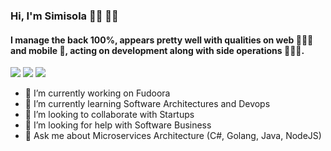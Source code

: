 <!-- ** ### Hi there 👋 -->

### Hi, I'm Simisola 👋🏾 🧔🏻
#### I manage the back 100%, appears pretty well with qualities on web 👨🏿‍💻 and mobile 📱, acting on development along with side operations 👷🏿‍♂️.
[![](https://img.shields.io/badge/LinkedIn-bolajioyeneye-blue)](https://www.linkedin.com/in/bolajioyeneye/)
[![](https://img.shields.io/badge/Gmail-simisola.oyeneye%40gmail.com-red)](mailto:simisola.oyeneye@gmail.com)
[![](https://img.shields.io/badge/Skype-live:ibrahim.oyeneye-blue)](live:ibrahim.oyeneye)

<!--
**bioyeneye/bioyeneye** is a ✨ _special_ ✨ repository because its `README.md` (this file) appears on your GitHub profile.
[![](https://img.shields.io/badge/HackerRank-bioyeneye-brightgreen)](https://www.hackerrank.com/bioyeneye)
-->

- 🔭 I’m currently working on Fudoora
- 🌱 I’m currently learning Software Architectures and Devops
- 👯 I’m looking to collaborate with Startups
- 🤔 I’m looking for help with Software Business
- 💬 Ask me about Microservices Architecture (C#, Golang, Java, NodeJS)

<!-- ***
- 📫 How to reach me: 
- 😄 Pronouns: ...
- ⚡ Fun fact: ...
-->


